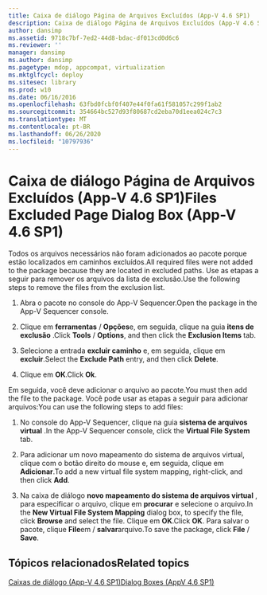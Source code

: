 ```yaml
---
title: Caixa de diálogo Página de Arquivos Excluídos (App-V 4.6 SP1)
description: Caixa de diálogo Página de Arquivos Excluídos (App-V 4.6 SP1)
author: dansimp
ms.assetid: 9718c7bf-7ed2-44d8-bdac-df013cd0d6c6
ms.reviewer: ''
manager: dansimp
ms.author: dansimp
ms.pagetype: mdop, appcompat, virtualization
ms.mktglfcycl: deploy
ms.sitesec: library
ms.prod: w10
ms.date: 06/16/2016
ms.openlocfilehash: 63fbd0fcbf0f407e44f0fa61f581057c299f1ab2
ms.sourcegitcommit: 354664bc527d93f80687cd2eba70d1eea024c7c3
ms.translationtype: MT
ms.contentlocale: pt-BR
ms.lasthandoff: 06/26/2020
ms.locfileid: "10797936"
---
```

# <span data-ttu-id="d0096-103">Caixa de diálogo Página de Arquivos Excluídos (App-V 4.6 SP1)</span><span class="sxs-lookup"><span data-stu-id="d0096-103">Files Excluded Page Dialog Box (App-V 4.6 SP1)</span></span>


<span data-ttu-id="d0096-104">Todos os arquivos necessários não foram adicionados ao pacote porque estão localizados em caminhos excluídos.</span><span class="sxs-lookup"><span data-stu-id="d0096-104">All required files were not added to the package because they are located in excluded paths.</span></span> <span data-ttu-id="d0096-105">Use as etapas a seguir para remover os arquivos da lista de exclusão.</span><span class="sxs-lookup"><span data-stu-id="d0096-105">Use the following steps to remove the files from the exclusion list.</span></span>

1.  <span data-ttu-id="d0096-106">Abra o pacote no console do App-V Sequencer.</span><span class="sxs-lookup"><span data-stu-id="d0096-106">Open the package in the App-V Sequencer console.</span></span>

2.  <span data-ttu-id="d0096-107">Clique em **ferramentas**  /  **Opções**e, em seguida, clique na guia **itens de exclusão** .</span><span class="sxs-lookup"><span data-stu-id="d0096-107">Click **Tools** / **Options**, and then click the **Exclusion Items** tab.</span></span>

3.  <span data-ttu-id="d0096-108">Selecione a entrada **excluir caminho** e, em seguida, clique em **excluir**.</span><span class="sxs-lookup"><span data-stu-id="d0096-108">Select the **Exclude Path** entry, and then click **Delete**.</span></span>

4.  <span data-ttu-id="d0096-109">Clique em **OK**.</span><span class="sxs-lookup"><span data-stu-id="d0096-109">Click **Ok**.</span></span>

<span data-ttu-id="d0096-110">Em seguida, você deve adicionar o arquivo ao pacote.</span><span class="sxs-lookup"><span data-stu-id="d0096-110">You must then add the file to the package.</span></span> <span data-ttu-id="d0096-111">Você pode usar as etapas a seguir para adicionar arquivos:</span><span class="sxs-lookup"><span data-stu-id="d0096-111">You can use the following steps to add files:</span></span>

1.  <span data-ttu-id="d0096-112">No console do App-V Sequencer, clique na guia **sistema de arquivos virtual** .</span><span class="sxs-lookup"><span data-stu-id="d0096-112">In the App-V Sequencer console, click the **Virtual File System** tab.</span></span>

2.  <span data-ttu-id="d0096-113">Para adicionar um novo mapeamento do sistema de arquivos virtual, clique com o botão direito do mouse e, em seguida, clique em **Adicionar**.</span><span class="sxs-lookup"><span data-stu-id="d0096-113">To add a new virtual file system mapping, right-click, and then click **Add**.</span></span>

3.  <span data-ttu-id="d0096-114">Na caixa de diálogo **novo mapeamento do sistema de arquivos virtual** , para especificar o arquivo, clique em **procurar** e selecione o arquivo.</span><span class="sxs-lookup"><span data-stu-id="d0096-114">In the **New Virtual File System Mapping** dialog box, to specify the file, click **Browse** and select the file.</span></span> <span data-ttu-id="d0096-115">Clique em **OK**.</span><span class="sxs-lookup"><span data-stu-id="d0096-115">Click **OK**.</span></span> <span data-ttu-id="d0096-116">Para salvar o pacote, clique **File**em  /  **salvar**arquivo.</span><span class="sxs-lookup"><span data-stu-id="d0096-116">To save the package, click **File** / **Save**.</span></span>

## <span data-ttu-id="d0096-117">Tópicos relacionados</span><span class="sxs-lookup"><span data-stu-id="d0096-117">Related topics</span></span>


[<span data-ttu-id="d0096-118">Caixas de diálogo (App-V 4.6 SP1)</span><span class="sxs-lookup"><span data-stu-id="d0096-118">Dialog Boxes (AppV 4.6 SP1)</span></span>](dialog-boxes--appv-46-sp1-.md)

 

 






